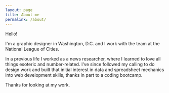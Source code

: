 ```yaml
---
layout: page
title: About me
permalink: /about/
---
```


Hello!

I'm a graphic designer in Washington, D.C. and I work with the team at the National League of Cities. 

In a previous life I worked as a news researcher, where I learned to love all things esoteric and number-related. I've since followed my calling to do design work and built that initial interest in data and spreadsheet mechanics into web development skills, thanks in part to a coding bootcamp.

Thanks for looking at my work.



